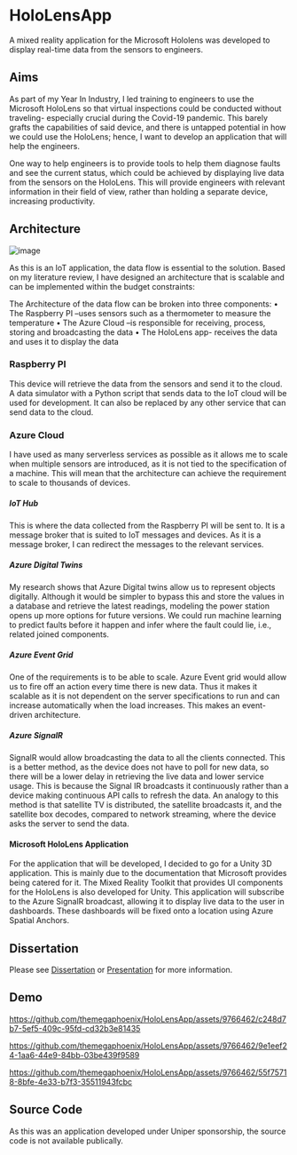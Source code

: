 # HoloLensApp
A mixed reality application for the Microsoft Hololens was developed to display real-time data from the sensors to engineers.

## Aims
As part of my Year In Industry, I led training to engineers to use the Microsoft HoloLens so that virtual inspections could be conducted without traveling- especially crucial during the Covid-19 pandemic. This barely grafts the capabilities of said device, and there is untapped potential in how we could use the HoloLens; hence, I want to develop an application that will help the engineers.

One way to help engineers is to provide tools to help them diagnose faults and see the current status, which could be achieved by displaying live data from the sensors on the HoloLens. This will provide engineers with relevant information in their field of view, rather than holding a separate device, increasing productivity.

## Architecture
![image](https://github.com/themegaphoenix/HoloLensApp/assets/9766462/8d4df250-c96b-461f-9736-3b02de9ebea3)

As this is an IoT application, the data flow is essential to the solution. Based on my literature review, I have designed an architecture that is scalable and can be implemented within the budget constraints:

 The Architecture of the data flow can be broken into three components:
•	The Raspberry PI –uses sensors such as a thermometer to measure the temperature
•	The Azure Cloud –is responsible for receiving, process, storing and broadcasting the data
•	The HoloLens app- receives the data and uses it to display the data

### Raspberry PI
This device will retrieve the data from the sensors and send it to the cloud. A data simulator with a Python script that sends data to the IoT cloud will be used for development. It can also be replaced by any other service that can send data to the cloud. 

### Azure Cloud
I have used as many serverless services as possible as it allows me to scale when multiple sensors are introduced, as it is not tied to the specification of a machine. This will mean that the architecture can achieve the requirement to scale to thousands of devices.
#####	IoT Hub
This is where the data collected from the Raspberry PI will be sent to. It is a message broker that is suited to IoT messages and devices. As it is a message broker, I can redirect the messages to the relevant services.
#####		Azure Digital Twins
My research shows that Azure Digital twins allow us to represent objects digitally. Although it would be simpler to bypass this and store the values in a database and retrieve the latest readings, modeling the power station opens up more options for future versions. We could run machine learning to predict faults before it happen and infer where the fault could lie, i.e., related joined components.
#####		Azure Event Grid
One of the requirements is to be able to scale. Azure Event grid would allow us to fire off an action every time there is new data. Thus it makes it scalable as it is not dependent on the server specifications to run and can increase automatically when the load increases. This makes an event-driven architecture.
#####		Azure SignalR
SignalR would allow broadcasting the data to all the clients connected. This is a better method, as the device does not have to poll for new data, so there will be a lower delay in retrieving the live data and lower service usage. This is because the Signal IR broadcasts it continuously rather than a device making continuous API calls to refresh the data. An analogy to this method is that satellite TV is distributed, the satellite broadcasts it, and the satellite box decodes, compared to network streaming, where the device asks the server to send the data.
####	Microsoft HoloLens Application
For the application that will be developed, I decided to go for a Unity 3D application. This is mainly due to the documentation that Microsoft provides being catered for it. The Mixed Reality Toolkit that provides UI components for the HoloLens is also developed for Unity. This application will subscribe to the Azure SignalR broadcast, allowing it to display live data to the user in dashboards. These dashboards will be fixed onto a location using Azure Spatial Anchors.


## Dissertation
Please see [Dissertation](Dissertation.pdf) or [Presentation](Presentation.pptx) for more information.

## Demo

https://github.com/themegaphoenix/HoloLensApp/assets/9766462/c248d7b7-5ef5-409c-95fd-cd32b3e81435


https://github.com/themegaphoenix/HoloLensApp/assets/9766462/9e1eef24-1aa6-44e9-84bb-03be439f9589


https://github.com/themegaphoenix/HoloLensApp/assets/9766462/55f75718-8bfe-4e33-b7f3-35511943fcbc



## Source Code
As this was an application developed under Uniper sponsorship, the source code is not available publically.




